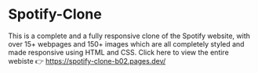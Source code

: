 # Spotify-Clone
This is a complete and a fully responsive clone of the Spotify website, with over 15+ webpages and 150+ images which are all completely styled and made responsive using HTML and CSS. Click here to view the entire webiste 👉 https://spotify-clone-b02.pages.dev/
